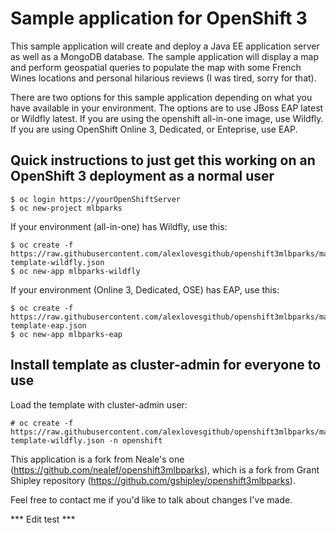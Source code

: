 # Sample application for OpenShift 3

This sample application will create and deploy a Java EE application server as well as a MongoDB database.  The sample application will display a map and perform geospatial queries to populate the map with some French Wines locations and personal hilarious reviews (I was tired, sorry for that).

There are two options for this sample application depending on what you have available in your environment.  The options are to use JBoss EAP latest or Wildfly latest.  If you are using the openshift all-in-one image, use Wildfly.  If you are using OpenShift Online 3, Dedicated, or Enteprise, use EAP.

## Quick instructions to just get this working on an OpenShift 3 deployment as a normal user

````
$ oc login https://yourOpenShiftServer
$ oc new-project mlbparks
````
If your environment (all-in-one) has Wildfly, use this:
`````
$ oc create -f https://raw.githubusercontent.com/alexlovesgithub/openshift3mlbparks/master/mlbparks-template-wildfly.json
$ oc new-app mlbparks-wildfly
`````
If your environment (Online 3, Dedicated, OSE) has EAP, use this:
`````
$ oc create -f https://raw.githubusercontent.com/alexlovesgithub/openshift3mlbparks/master/mlbparks-template-eap.json
$ oc new-app mlbparks-eap
`````


## Install template as cluster-admin for everyone to use

Load the template with cluster-admin user:

````
# oc create -f https://raw.githubusercontent.com/alexlovesgithub/openshift3mlbparks/master/mlbparks-template-wildfly.json -n openshift
````


This application is a fork from Neale's one (https://github.com/nealef/openshift3mlbparks), which is a fork from 
Grant Shipley repository (https://github.com/gshipley/openshift3mlbparks).

Feel free to contact me if you'd like to talk about changes I've made.

*** Edit test ***
